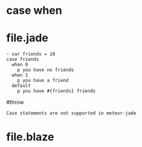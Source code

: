 # case when

# file.jade
```jade
- var friends = 10
case friends
  when 0
    p you have no friends
  when 1
    p you have a friend
  default
    p you have #{friends} friends
```

#throw
```
Case statements are not supported in meteor-jade
```

# file.blaze
```javascript
```
